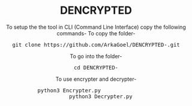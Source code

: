 <html>
<head>
</head>
<body>
<center>
<h1>DENCRYPTED</h1>
  <label>To setup the the tool in CLI (Command Line Interface) copy the following commands-</label>
  <label>To copy the folder-</label>
  <pre>git clone https://github.com/ArkaGoel/DENCRYPTED-.git</pre>
  <label>To go into the folder-</label>
  <pre>cd DENCRYPTED-</pre>
  <label>To use encrypter and decrypter-</label>
  <pre>python3 Encrypter.py                 
   python3 Decrypter.py</pre>
</center>
</body>
</html>
